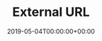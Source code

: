 ---
title: 'External URL'
field: 'cg.identifier.url'
slug: 'cg-identifier-url'
description: 'An official external URL for this item. For example: a link to the website, blog post, dataset, etc itself. Do not enter a DOI here.'
required: False
policy: 'Free text.'
date: '2019-05-04T00:00:00+00:00'
---